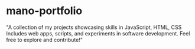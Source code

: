 # mano-portfolio
"A collection of my projects showcasing skills in JavaScript, HTML, CSS Includes web apps, scripts, and experiments in software development. Feel free to explore and contribute!"
